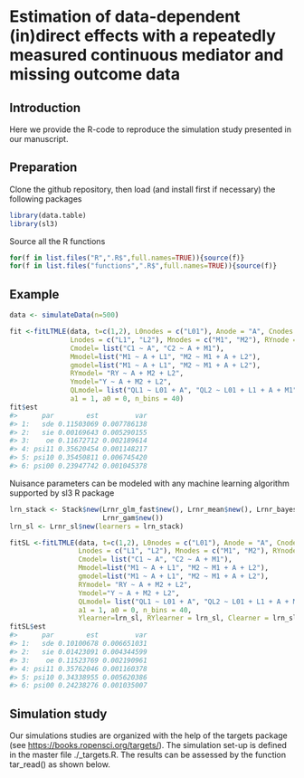 
<!-- README.md is generated from README.Rmd. Please edit that file -->

# Estimation of data-dependent (in)direct effects with a repeatedly measured continuous mediator and missing outcome data

## Introduction

Here we provide the R-code to reproduce the simulation study presented
in our manuscript.

## Preparation

Clone the github repository, then load (and install first if necessary)
the following packages

``` r
library(data.table)
library(sl3)
```

Source all the R functions

``` r
for(f in list.files("R",".R$",full.names=TRUE)){source(f)}
for(f in list.files("functions",".R$",full.names=TRUE)){source(f)}
```

## Example

``` r
data <- simulateData(n=500)
```

``` r
fit <-fitLTMLE(data, t=c(1,2), L0nodes = c("L01"), Anode = "A", Cnodes = c("C1", "C2"),
               Lnodes = c("L1", "L2"), Mnodes = c("M1", "M2"), RYnode = "RY", Ynode = "Y", 
               Cmodel= list("C1 ~ A", "C2 ~ A + M1"), 
               Mmodel=list("M1 ~ A + L1", "M2 ~ M1 + A + L2"),
               gmodel=list("M1 ~ A + L1", "M2 ~ M1 + A + L2"), 
               RYmodel= "RY ~ A + M2 + L2", 
               Ymodel="Y ~ A + M2 + L2", 
               QLmodel= list("QL1 ~ L01 + A", "QL2 ~ L01 + L1 + A + M1"),
               a1 = 1, a0 = 0, n_bins = 40)
fit$est
#>      par        est         var
#> 1:   sde 0.11503069 0.007786138
#> 2:   sie 0.00169643 0.005290155
#> 3:    oe 0.11672712 0.002189614
#> 4: psi11 0.35620454 0.001148217
#> 5: psi10 0.35450811 0.006745420
#> 6: psi00 0.23947742 0.001045378
```

Nuisance parameters can be modeled with any machine learning algorithm
supported by sl3 R package

``` r
lrn_stack <- Stack$new(Lrnr_glm_fast$new(), Lrnr_mean$new(), Lrnr_bayesglm$new(), 
                       Lrnr_gam$new())
lrn_sl <- Lrnr_sl$new(learners = lrn_stack)
```

``` r
fitSL <-fitLTMLE(data, t=c(1,2), L0nodes = c("L01"), Anode = "A", Cnodes = c("C1", "C2"),
                 Lnodes = c("L1", "L2"), Mnodes = c("M1", "M2"), RYnode = "RY", Ynode = "Y", 
                 Cmodel= list("C1 ~ A", "C2 ~ A + M1"), 
                 Mmodel=list("M1 ~ A + L1", "M2 ~ M1 + A + L2"),
                 gmodel=list("M1 ~ A + L1", "M2 ~ M1 + A + L2"), 
                 RYmodel= "RY ~ A + M2 + L2", 
                 Ymodel="Y ~ A + M2 + L2", 
                 QLmodel= list("QL1 ~ L01 + A", "QL2 ~ L01 + L1 + A + M1"),
                 a1 = 1, a0 = 0, n_bins = 40,
                 Ylearner=lrn_sl, RYlearner = lrn_sl, Clearner = lrn_sl)
fitSL$est
#>      par        est         var
#> 1:   sde 0.10100678 0.006651031
#> 2:   sie 0.01423091 0.004344599
#> 3:    oe 0.11523769 0.002190961
#> 4: psi11 0.35762046 0.001160378
#> 5: psi10 0.34338955 0.005620386
#> 6: psi00 0.24238276 0.001035007
```

## Simulation study

Our simulations studies are organized with the help of the targets
package (see <https://books.ropensci.org/targets/>). The simulation
set-up is defined in the master file ./\_targets.R. The results can be
assessed by the function tar_read() as shown below.
